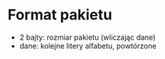 # Format pakietu
- 2 bajty: rozmiar pakietu (wliczając dane)
- dane: kolejne litery alfabetu, powtórzone